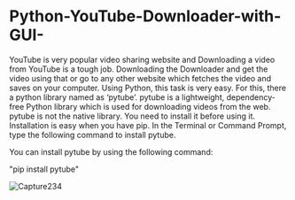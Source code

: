 # Python-YouTube-Downloader-with-GUI-
YouTube is very popular video sharing website and Downloading a video from YouTube is a tough job. Downloading the Downloader and get the video using that or go to any other website which fetches the video and saves on your computer. Using Python, this task is very easy. For this, there a python library named as ‘pytube’. pytube is a lightweight, dependency-free Python library which is used for downloading videos from the web.
pytube is not the native library. You need to install it before using it. Installation is easy when you have pip. In the Terminal or Command Prompt, type the following command to install pytube.

You can install pytube by using the following command:

"pip install pytube"

![Capture234](https://user-images.githubusercontent.com/63748662/123278477-a5557900-d50f-11eb-9e99-40580a1fa9d1.PNG)



